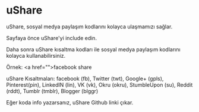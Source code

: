 # uShare
uShare, sosyal medya paylaşım kodlarını kolayca ulaşmamızı sağlar.


Sayfaya önce uShare'yi include edin.

Daha sonra uShare kısaltma kodları ile sosyal medya paylaşım kodlarını kolayca kullanabilirsiniz.
<?php echo ushare("fb"); ?>

Örnek:
<a href="<?php echo ushare("fb"); ?>">facebook share</a>

uShare Kısaltmaları:
facebook (fb), Twitter (twt), Google+ (gpls), Pinterest(pin), LinkedIN (lin), VK (vk), Okru (okru), StumbleUpon (su), Reddit (rddt), Tumblr (tmblr), Blogger (blggr)

Eğer koda info yazarsanız, uShare Github linki çıkar.
<?php echo ushare("info"); ?>
